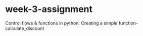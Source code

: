 # week-3-assignment
Control flows &amp; functions in python. Creating a simple function-calculate_discount
